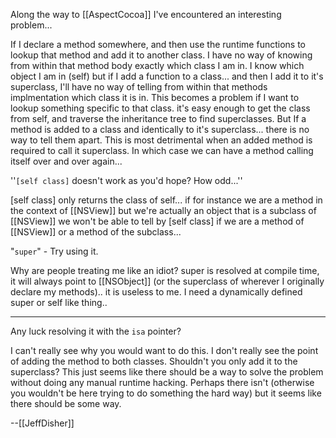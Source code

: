 Along the way to [[AspectCocoa]] I've encountered an interesting problem...

If I declare a method somewhere, and then use the runtime functions to lookup that method and add it to another class.  I have no way of knowing from within that method body exactly which class I am in.  I know which object I am in (self) but if I add a function to a class... and then I add it to it's superclass, I'll have no way of telling from within that methods implmentation which class it is in.  This becomes a problem if I want to lookup something specific to that class.  it's easy enough to get the class from self, and traverse the inheritance tree to find superclasses.  But If a method is added to a class and identically to it's superclass... there is no way to tell them apart.  This is most detrimental when an added method is required to call it superclass.  In which case we can have a method calling itself over and over again...

''<code>[self class]</code> doesn't work as you'd hope? How odd...''

[self class] only returns the class of self... if for instance we are a method in the context of [[NSView]] but we're actually an object that is a subclass of [[NSView]] we won't be able to tell by [self class] if we are a method of [[NSView]] or a method of the subclass...

"<code>super</code>" - Try using it.

Why are people treating me like an idiot?
super is resolved at compile time, it will always point to [[NSObject]] (or the superclass of wherever I originally declare my methods).. it is useless to me.  I need a dynamically defined super or self like thing..

----

Any luck resolving it with the <code>isa</code> pointer?

I can't really see why you would want to do this.  I don't really see the point of adding the method to both classes.  Shouldn't you only add it to the superclass?  This just seems like there should be a way to solve the problem without doing any manual runtime hacking.  Perhaps there isn't (otherwise you wouldn't be here trying to do something the hard way) but it seems like there should be some way.

--[[JeffDisher]]
